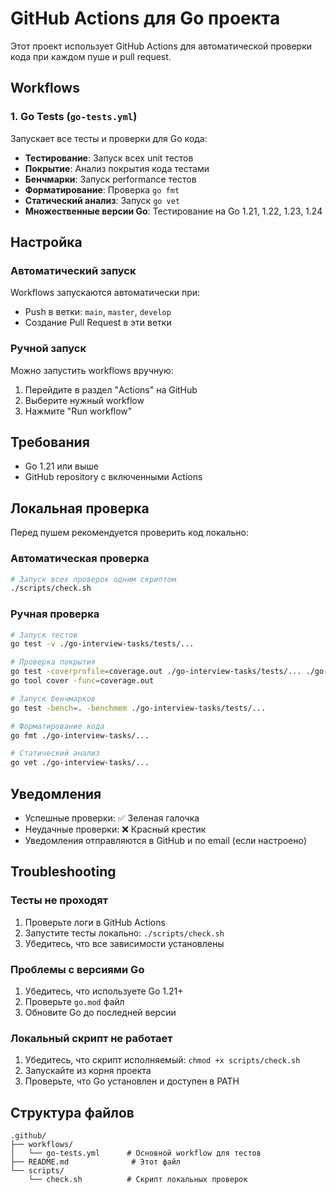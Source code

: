 # GitHub Actions для Go проекта

Этот проект использует GitHub Actions для автоматической проверки кода при каждом пуше и pull request.

## Workflows

### 1. Go Tests (`go-tests.yml`)
Запускает все тесты и проверки для Go кода:

- **Тестирование**: Запуск всех unit тестов
- **Покрытие**: Анализ покрытия кода тестами
- **Бенчмарки**: Запуск performance тестов
- **Форматирование**: Проверка `go fmt`
- **Статический анализ**: Запуск `go vet`
- **Множественные версии Go**: Тестирование на Go 1.21, 1.22, 1.23, 1.24



## Настройка

### Автоматический запуск
Workflows запускаются автоматически при:
- Push в ветки: `main`, `master`, `develop`
- Создание Pull Request в эти ветки

### Ручной запуск
Можно запустить workflows вручную:
1. Перейдите в раздел "Actions" на GitHub
2. Выберите нужный workflow
3. Нажмите "Run workflow"

## Требования

- Go 1.21 или выше
- GitHub repository с включенными Actions

## Локальная проверка

Перед пушем рекомендуется проверить код локально:

### Автоматическая проверка
```bash
# Запуск всех проверок одним скриптом
./scripts/check.sh
```

### Ручная проверка
```bash
# Запуск тестов
go test -v ./go-interview-tasks/tests/...

# Проверка покрытия
go test -coverprofile=coverage.out ./go-interview-tasks/tests/... ./go-interview-tasks/strings/...
go tool cover -func=coverage.out

# Запуск бенчмарков
go test -bench=. -benchmem ./go-interview-tasks/tests/...

# Форматирование кода
go fmt ./go-interview-tasks/...

# Статический анализ
go vet ./go-interview-tasks/...
```

## Уведомления

- Успешные проверки: ✅ Зеленая галочка
- Неудачные проверки: ❌ Красный крестик
- Уведомления отправляются в GitHub и по email (если настроено)

## Troubleshooting

### Тесты не проходят
1. Проверьте логи в GitHub Actions
2. Запустите тесты локально: `./scripts/check.sh`
3. Убедитесь, что все зависимости установлены



### Проблемы с версиями Go
1. Убедитесь, что используете Go 1.21+
2. Проверьте `go.mod` файл
3. Обновите Go до последней версии

### Локальный скрипт не работает
1. Убедитесь, что скрипт исполняемый: `chmod +x scripts/check.sh`
2. Запускайте из корня проекта
3. Проверьте, что Go установлен и доступен в PATH

## Структура файлов

```
.github/
├── workflows/
│   └── go-tests.yml      # Основной workflow для тестов
├── README.md              # Этот файл
└── scripts/
    └── check.sh          # Скрипт локальных проверок
```
